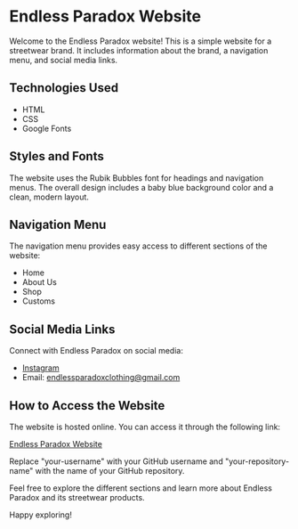 # Endless Paradox Website

Welcome to the Endless Paradox website! This is a simple website for a streetwear brand. It includes information about the brand, a navigation menu, and social media links.

## Technologies Used

- HTML
- CSS
- Google Fonts

## Styles and Fonts

The website uses the Rubik Bubbles font for headings and navigation menus. The overall design includes a baby blue background color and a clean, modern layout.

## Navigation Menu

The navigation menu provides easy access to different sections of the website:

- Home
- About Us
- Shop
- Customs

## Social Media Links

Connect with Endless Paradox on social media:

- [Instagram](https://www.instagram.com/endlessparadoxclothing/)
- Email: endlessparadoxclothing@gmail.com

## How to Access the Website

The website is hosted online. You can access it through the following link:

[Endless Paradox Website](https://your-username.github.io/your-repository-name)

Replace "your-username" with your GitHub username and "your-repository-name" with the name of your GitHub repository.

Feel free to explore the different sections and learn more about Endless Paradox and its streetwear products.

Happy exploring!
